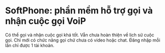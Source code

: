 # SoftPhone: phần mềm hỗ trợ gọi và nhận cuộc gọi VoiP
Có thể gọi và nhận cuộc gọi khá tốt. Vẫn chưa hoàn thiện về lịch sử cuộc gọi. 
Chỉ mới có chức năng gọi chứ chưa có video hoặc chat.
Đăng nhập mỗi lần chỉ được 1 tài khoản.

